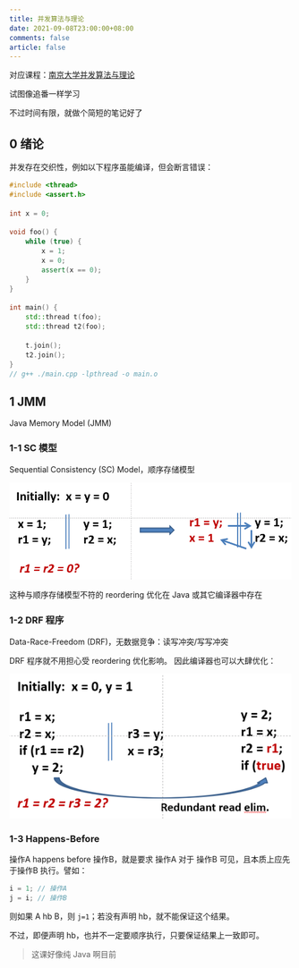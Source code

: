 ```yaml
---
title: 并发算法与理论
date: 2021-09-08T23:00:00+08:00
comments: false
article: false
---
```


对应课程：[南京大学并发算法与理论](https://cs.nju.edu.cn/hongjin/teaching/concurrency/)

试图像追番一样学习

不过时间有限，就做个简短的笔记好了

## 0 绪论

并发存在交织性，例如以下程序虽能编译，但会断言错误：
```cpp
#include <thread>
#include <assert.h>

int x = 0;

void foo() {
    while (true) {
        x = 1;
        x = 0;
        assert(x == 0);
    }
}

int main() {
    std::thread t(foo);
    std::thread t2(foo);

    t.join();
    t2.join();
}
// g++ ./main.cpp -lpthread -o main.o
```

## 1 JMM

Java Memory Model (JMM)

### 1-1 SC 模型

Sequential Consistency (SC) Model，顺序存储模型

![](./index/sc.png)

这种与顺序存储模型不符的 reordering 优化在 Java 或其它编译器中存在

### 1-2 DRF 程序

Data-Race-Freedom (DRF)，无数据竞争：读写冲突/写写冲突

DRF 程序就不用担心受 reordering 优化影响。
因此编译器也可以大肆优化：

![](./index/drf.png)

### 1-3 Happens-Before

操作A happens before 操作B，就是要求 操作A 对于 操作B 可见，且本质上应先于操作B 执行。譬如：
```cpp
i = 1; // 操作A
j = i; // 操作B
```
则如果 A hb B，则 `j=1`；若没有声明 hb，就不能保证这个结果。

不过，即便声明 hb，也并不一定要顺序执行，只要保证结果上一致即可。

> 这课好像纯 Java 啊目前
